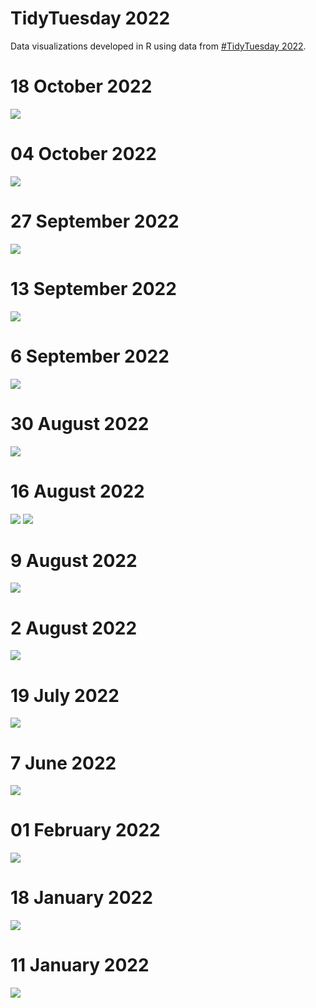 # TidyTuesday 2022

Data visualizations developed in R using data from [#TidyTuesday 2022](https://github.com/rfordatascience/tidytuesday/tree/master/data/2022).

# 18 October 2022
![](https://github.com/jennschilling/tidytuesday-2022/blob/main/2022-10-18/stranger_things.png)

# 04 October 2022
![](https://github.com/jennschilling/tidytuesday-2022/blob/main/2022-10-04/product_hunt_network.png)

# 27 September 2022
![](https://github.com/jennschilling/tidytuesday-2022/blob/main/2022-09-27/us_writers_race.png)

# 13 September 2022
![](https://github.com/jennschilling/tidytuesday-2022/blob/main/2022-09-13/bigfoot_wc.png)

# 6 September 2022
![](https://github.com/jennschilling/tidytuesday-2022/blob/main/2022-09-06/lego.png)

# 30 August 2022
![](https://github.com/jennschilling/tidytuesday-2022/blob/main/2022-08-30/pell.png)

# 16 August 2022
![](https://github.com/jennschilling/tidytuesday-2022/blob/main/2022-08-16/schitts.png)
![](https://github.com/jennschilling/tidytuesday-2022/blob/main/2022-08-16/schitts_2.png)

# 9 August 2022
![](https://github.com/jennschilling/tidytuesday-2022/blob/main/2022-08-09/ferris.png)

# 2 August 2022
![](https://github.com/jennschilling/tidytuesday-2022/blob/main/2022-08-02/frogs.png)

# 19 July 2022
![](https://github.com/jennschilling/tidytuesday-2022/blob/main/2022-07-19/us_air_transport.png)

# 7 June 2022
![](https://github.com/jennschilling/tidytuesday-2022/blob/main/2022-06-07/pride_sponsors.png)

# 01 February 2022
![](https://github.com/jennschilling/tidytuesday-2022/blob/main/2022-02-01/dog_breeds.png)

# 18 January 2022
![](https://github.com/jennschilling/tidytuesday-2022/blob/main/2022-01-18/choc_box_8.png)

# 11 January 2022
![](https://github.com/jennschilling/tidytuesday-2022/blob/main/2022-01-11/bee_colonies.png)

